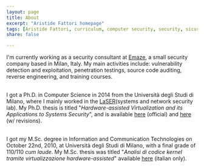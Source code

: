 ```yaml
---
layout: page
title: About
excerpt: "Aristide Fattori homepage"
tags: [Aristide Fattori, curriculum, computer security, security, sicurezza, LaSER, Chocolate Makers, Guard@MyLan0, hypervisor, virtualization]
share: false

---
```



I'm currently working as a security consultant at
[Emaze](http://blog.emaze.net/), a small security company based in Milan,
Italy. My main activities include: vulnerability detection and exploitation,
penetration testings, source code auditing, reverse engineering, and training
courses. <br><br>

I got a Ph.D. in Computer Science in 2014 from the Universit&agrave; degli
Studi di Milano, where I mainly worked in the
[LaSER](http://security.di.unimi.it/)(systems and network security lab). My
Ph.D. thesis is titled "*Hardware-assisted Virtualization and its Applications
to Systems Security*", and is available
[here](http://air.unimi.it/bitstream/2434/233326/2/phd_unimi_r09034.pdf)
(official) and [here](stuff/phd.pdf) (w/ revisions).  <br><br>

I got my M.Sc. degree in Information and Communication Technologies on October
22nd, 2010, at Universit&agrave; degli Studi di Milano, with a final grade of
110/110 _cum laude_. My M.Sc. thesis was titled "*Analisi di codice kernel
tramite virtualizzazione hardware-assisted*" available
[here](stuff/thesis2.pdf) (italian only).
